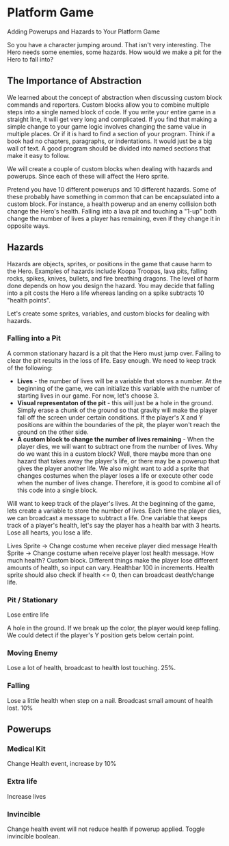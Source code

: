 # Platform Game

Adding Powerups and Hazards to Your Platform Game

So you have a character jumping around. That isn't very interesting. The Hero needs some enemies, some hazards. How would we make a pit for the Hero to fall into? 

## The Importance of Abstraction

We learned about the concept of abstraction when discussing custom block commands and reporters. Custom blocks allow you to combine multiple steps into a single named block of code. If you write your entire game in a straight line, it will get very long and complicated. If you find that making a simple change to your game logic involves changing the same value in multiple places. Or if it is hard to find a section of your program. Think if a book had no chapters, paragraphs, or indentations. It would just be a big wall of text. A good program should be divided into named sections that make it easy to follow. 

We will create a couple of custom blocks when dealing with hazards and powerups. Since each of these will affect the Hero sprite. 

Pretend you have 10 different powerups and 10 different hazards. Some of these probably have something in common that can be encapsulated into a custom block. For instance, a health powerup and an enemy collision both change the Hero's health. Falling into a lava pit and touching a "1-up" both change the number of lives a player has remaining, even if they change it in opposite ways. 

## Hazards

Hazards are objects, sprites, or positions in the game that cause harm to the Hero. Examples of hazards include Koopa Troopas, lava pits, falling rocks, spikes, knives, bullets, and fire breathing dragons. The level of harm done depends on how you design the hazard. You may decide that falling into a pit costs the Hero a life whereas landing on a spike subtracts 10 "health points". 

Let's create some sprites, variables, and custom blocks for dealing with hazards. 

### Falling into a Pit

A common stationary hazard is a pit that the Hero must jump over. Failing to clear the pit results in the loss of life. Easy enough. We need to keep track of the following:

* __Lives__ - the number of lives will be a variable that stores a number. At the beginning of the game, we can initialize this variable with the number of starting lives in our game. For now, let's choose 3.
* **Visual representaton of the pit** - this will just be a hole in the ground. Simply erase a chunk of the ground so that gravity will make the player fall off the screen under certain conditions. If the player's X and Y positions are within the boundaries of the pit, the player won't reach the ground on the other side. 
* __A custom block to change the number of lives remaining__ - When the player dies, we will want to subtract one from the number of lives. Why do we want this in a custom block? Well, there maybe more than one hazard that takes away the player's life, or there may be a powerup that gives the player another life. We also might want to add a sprite that changes costumes when the player loses a life or execute other code when the number of lives change. Therefore, it is good to combine all of this code into a single block. 

Will want to keep track of the player's lives. At the beginning of the game, lets create a variable to store the number of lives. Each time the player dies, we can broadcast a message to subtract a life. One variable that keeps track of a player's health, let's say the player has a health bar with 3 hearts. Lose all hearts, you lose a life. 

Lives Sprite -> Change costume when receive player died message
Health Sprite -> Change costume when receive player lost health message. How much health? Custom block. Different things make the player lose different amounts of health, so input can vary. Healthbar 100 in increments.
Health sprite should also check if health <= 0, then can broadcast death/change life.

### Pit / Stationary

Lose entire life

A hole in the ground. If we break up the color, the player would keep falling. We could detect if the player's Y position gets below  certain point.

### Moving Enemy

Lose a lot of health, broadcast to health lost touching. 25%.

### Falling

Lose a little health when step on a nail. Broadcast small amount of health lost. 10%

## Powerups

### Medical Kit

Change Health event, increase by 10%

### Extra life

Increase lives

### Invincible

Change health event will not reduce health if powerup applied. Toggle invincible boolean.
